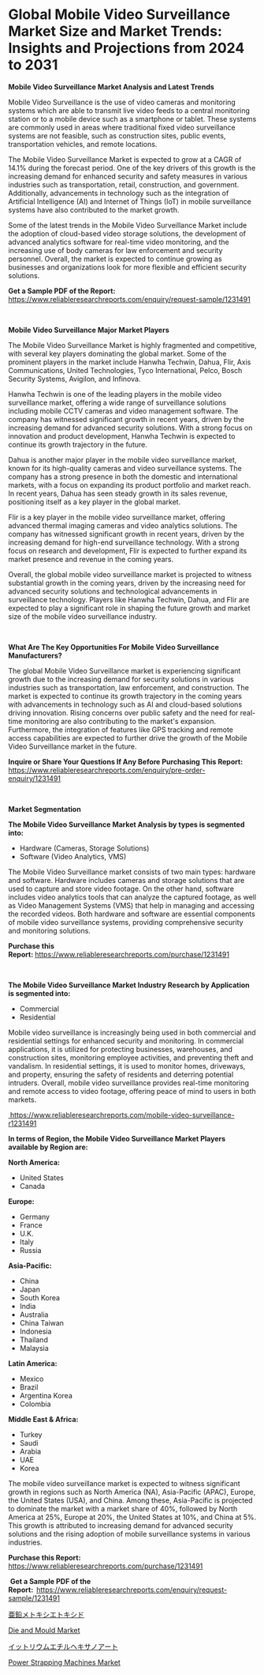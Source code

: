 <p><h1>Global Mobile Video Surveillance Market Size and Market Trends: Insights and Projections from 2024 to 2031</h1></p><p><strong>Mobile Video Surveillance Market Analysis and Latest Trends</strong></p>
<p><p>Mobile Video Surveillance is the use of video cameras and monitoring systems which are able to transmit live video feeds to a central monitoring station or to a mobile device such as a smartphone or tablet. These systems are commonly used in areas where traditional fixed video surveillance systems are not feasible, such as construction sites, public events, transportation vehicles, and remote locations.</p><p>The Mobile Video Surveillance Market is expected to grow at a CAGR of 14.1% during the forecast period. One of the key drivers of this growth is the increasing demand for enhanced security and safety measures in various industries such as transportation, retail, construction, and government. Additionally, advancements in technology such as the integration of Artificial Intelligence (AI) and Internet of Things (IoT) in mobile surveillance systems have also contributed to the market growth.</p><p>Some of the latest trends in the Mobile Video Surveillance Market include the adoption of cloud-based video storage solutions, the development of advanced analytics software for real-time video monitoring, and the increasing use of body cameras for law enforcement and security personnel. Overall, the market is expected to continue growing as businesses and organizations look for more flexible and efficient security solutions.</p></p>
<p><strong>Get a Sample PDF of the Report:&nbsp;</strong> <a href="https://www.reliableresearchreports.com/enquiry/request-sample/1231491">https://www.reliableresearchreports.com/enquiry/request-sample/1231491</a></p>
<p>&nbsp;</p>
<p><strong>Mobile Video Surveillance Major Market Players</strong></p>
<p><p>The Mobile Video Surveillance Market is highly fragmented and competitive, with several key players dominating the global market. Some of the prominent players in the market include Hanwha Techwin, Dahua, Flir, Axis Communications, United Technologies, Tyco International, Pelco, Bosch Security Systems, Avigilon, and Infinova.</p><p>Hanwha Techwin is one of the leading players in the mobile video surveillance market, offering a wide range of surveillance solutions including mobile CCTV cameras and video management software. The company has witnessed significant growth in recent years, driven by the increasing demand for advanced security solutions. With a strong focus on innovation and product development, Hanwha Techwin is expected to continue its growth trajectory in the future.</p><p>Dahua is another major player in the mobile video surveillance market, known for its high-quality cameras and video surveillance systems. The company has a strong presence in both the domestic and international markets, with a focus on expanding its product portfolio and market reach. In recent years, Dahua has seen steady growth in its sales revenue, positioning itself as a key player in the global market.</p><p>Flir is a key player in the mobile video surveillance market, offering advanced thermal imaging cameras and video analytics solutions. The company has witnessed significant growth in recent years, driven by the increasing demand for high-end surveillance technology. With a strong focus on research and development, Flir is expected to further expand its market presence and revenue in the coming years.</p><p>Overall, the global mobile video surveillance market is projected to witness substantial growth in the coming years, driven by the increasing need for advanced security solutions and technological advancements in surveillance technology. Players like Hanwha Techwin, Dahua, and Flir are expected to play a significant role in shaping the future growth and market size of the mobile video surveillance industry.</p></p>
<p>&nbsp;</p>
<p><strong>What Are The Key Opportunities For Mobile Video Surveillance Manufacturers?</strong></p>
<p><p>The global Mobile Video Surveillance market is experiencing significant growth due to the increasing demand for security solutions in various industries such as transportation, law enforcement, and construction. The market is expected to continue its growth trajectory in the coming years with advancements in technology such as AI and cloud-based solutions driving innovation. Rising concerns over public safety and the need for real-time monitoring are also contributing to the market's expansion. Furthermore, the integration of features like GPS tracking and remote access capabilities are expected to further drive the growth of the Mobile Video Surveillance market in the future.</p></p>
<p><strong>Inquire or Share Your Questions If Any Before Purchasing This Report:</strong> <a href="https://www.reliableresearchreports.com/enquiry/pre-order-enquiry/1231491">https://www.reliableresearchreports.com/enquiry/pre-order-enquiry/1231491</a></p>
<p>&nbsp;</p>
<p><strong>Market Segmentation</strong></p>
<p><strong>The Mobile Video Surveillance Market Analysis by types is segmented into:</strong></p>
<p><ul><li>Hardware (Cameras, Storage Solutions)</li><li>Software (Video Analytics, VMS)</li></ul></p>
<p><p>The Mobile Video Surveillance market consists of two main types: hardware and software. Hardware includes cameras and storage solutions that are used to capture and store video footage. On the other hand, software includes video analytics tools that can analyze the captured footage, as well as Video Management Systems (VMS) that help in managing and accessing the recorded videos. Both hardware and software are essential components of mobile video surveillance systems, providing comprehensive security and monitoring solutions.</p></p>
<p><strong>Purchase this Report:&nbsp;</strong><a href="https://www.reliableresearchreports.com/purchase/1231491">https://www.reliableresearchreports.com/purchase/1231491</a></p>
<p>&nbsp;</p>
<p><strong>The Mobile Video Surveillance Market Industry Research by Application is segmented into:</strong></p>
<p><ul><li>Commercial</li><li>Residential</li></ul></p>
<p><p>Mobile video surveillance is increasingly being used in both commercial and residential settings for enhanced security and monitoring. In commercial applications, it is utilized for protecting businesses, warehouses, and construction sites, monitoring employee activities, and preventing theft and vandalism. In residential settings, it is used to monitor homes, driveways, and property, ensuring the safety of residents and deterring potential intruders. Overall, mobile video surveillance provides real-time monitoring and remote access to video footage, offering peace of mind to users in both markets.</p></p>
<p><a href="https://www.reliableresearchreports.com/mobile-video-surveillance-r1231491">&nbsp;https://www.reliableresearchreports.com/mobile-video-surveillance-r1231491</a></p>
<p><strong>In terms of Region, the Mobile Video Surveillance Market Players available by Region are:</strong></p>
<p>
    <p> <strong> North America: </strong>
        <ul>
            <li>United States</li>
            <li>Canada</li>
        </ul>
        </p> 
    <p> <strong> Europe: </strong>
        <ul>
            <li>Germany</li>
            <li>France</li>
            <li>U.K.</li>
            <li>Italy</li>
            <li>Russia</li>
        </ul>
        </p> 
    <p> <strong> Asia-Pacific: </strong>
        <ul>
            <li>China</li>
            <li>Japan</li>
            <li>South Korea</li>
            <li>India</li>
            <li>Australia</li>
            <li>China Taiwan</li>
            <li>Indonesia</li>
            <li>Thailand</li>
            <li>Malaysia</li>
        </ul>
        </p> 
    <p> <strong> Latin America: </strong>
        <ul>
            <li>Mexico</li>
            <li>Brazil</li>
            <li>Argentina Korea</li>
            <li>Colombia</li>
        </ul>
        </p> 
    <p> <strong> Middle East & Africa: </strong>
        <ul>
            <li>Turkey</li>
            <li>Saudi</li>
            <li>Arabia</li>
            <li>UAE</li>
            <li>Korea</li>
        </ul>
    </p>
    </p>
<p><p>The mobile video surveillance market is expected to witness significant growth in regions such as North America (NA), Asia-Pacific (APAC), Europe, the United States (USA), and China. Among these, Asia-Pacific is projected to dominate the market with a market share of 40%, followed by North America at 25%, Europe at 20%, the United States at 10%, and China at 5%. This growth is attributed to increasing demand for advanced security solutions and the rising adoption of mobile surveillance systems in various industries.</p></p>
<p><strong>Purchase this Report: </strong><a href="https://www.reliableresearchreports.com/purchase/1231491">https://www.reliableresearchreports.com/purchase/1231491</a></p>
<p>&nbsp;<strong>Get a Sample PDF of the Report:&nbsp;&nbsp;</strong><a href="https://www.reliableresearchreports.com/enquiry/request-sample/1231491">https://www.reliableresearchreports.com/enquiry/request-sample/1231491</a></p>
<p><strong></strong></p>
<p><p><a href="https://github.com/leigh4852023/Market-Research-Report-List-2/blob/main/6082866181732.md">亜鉛メトキシエトキシド</a></p><p><a href="https://github.com/JuliaFadel1922/Market-Research-Report-List-2/blob/main/die-and-mould-market.md">Die and Mould Market</a></p><p><a href="https://github.com/alyle7648/Market-Research-Report-List-2/blob/main/3849128181731.md">イットリウムエチルヘキサノアート</a></p><p><a href="https://github.com/moyahfrancoestellec51j635wcx/Market-Research-Report-List-3/blob/main/power-strapping-machines-market.md">Power Strapping Machines Market</a></p></p>